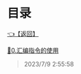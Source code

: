 # 目录  


[👈【返回】](/--目录--/游戏和渲染引擎架构)  


[📜0.汇编指令的使用](/游戏和渲染引擎架构/其他/0.汇编指令的使用)  







> 2023/7/9 2:55:58

